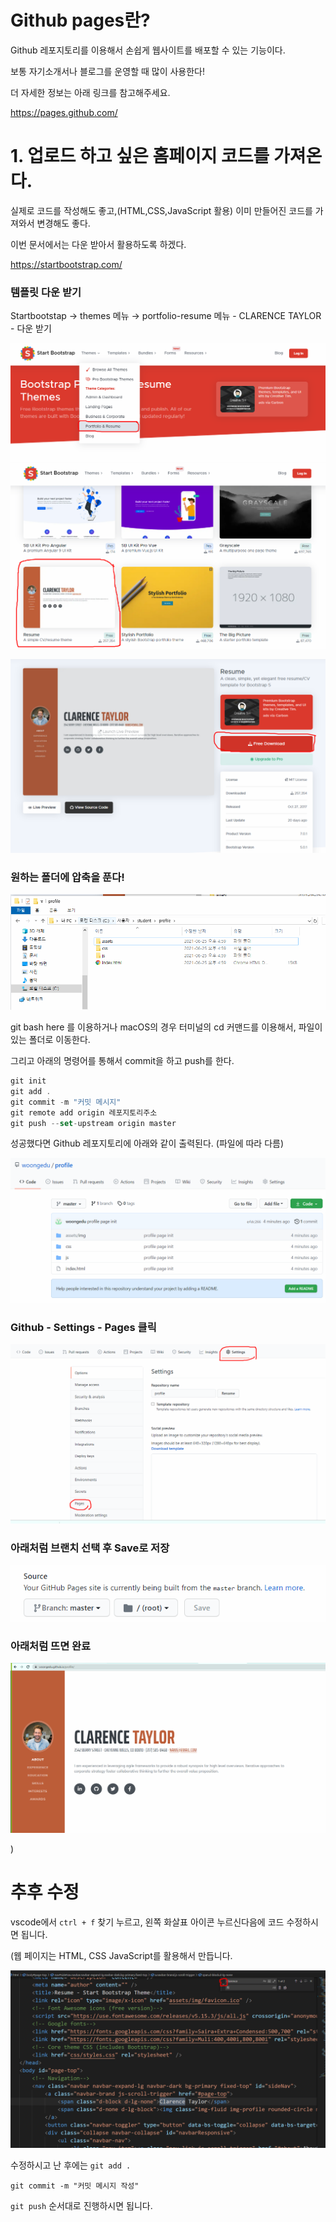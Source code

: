 # Github pages란?

Github 레포지토리를 이용해서 손쉽게 웹사이트를 배포할 수 있는 기능이다.

보통 자기소개서나 블로그를 운영할 때 많이 사용한다!

더 자세한 정보는 아래 링크를 참고해주세요.

https://pages.github.com/

# 1. 업로드 하고 싶은 홈페이지 코드를 가져온다.

실제로 코드를 작성해도 좋고,(HTML,CSS,JavaScript 활용) 이미 만들어진 코드를 가져와서 변경해도 좋다.

이번 문서에서는 다운 받아서 활용하도록 하겠다.

https://startbootstrap.com/

### 템플릿 다운 받기

Startbootstap → themes 메뉴 → portfolio-resume 메뉴 - CLARENCE TAYLOR - 다운 받기

![Untitled (1)](HOW%20TO%20GIT%20HUB%2010.git_page.assets/Untitled%20(1).png)![Untitled (2)](HOW%20TO%20GIT%20HUB%2010.git_page.assets/Untitled%20(2).png)

![Untitled (3)](HOW%20TO%20GIT%20HUB%2010.git_page.assets/Untitled%20(3).png)

### 원하는 폴더에 압축을 푼다!

![Untitled (4)](HOW%20TO%20GIT%20HUB%2010.git_page.assets/Untitled%20(4).png)

git bash here 를 이용하거나 macOS의 경우 터미널의 cd 커맨드를 이용해서, 파일이 있는 폴더로 이동한다.

그리고 아래의 명령어를 통해서 commit을 하고 push를 한다.

```jsx
git init
git add .
git commit -m "커밋 메시지"
git remote add origin 레포지토리주소
git push --set-upstream origin master
```

성공했다면 Github 레포지토리에 아래와 같이 출력된다. (파일에 따라 다름)

![Untitled (5)](HOW%20TO%20GIT%20HUB%2010.git_page.assets/Untitled%20(5).png)

### Github - Settings - Pages 클릭

![Untitled (6)](HOW%20TO%20GIT%20HUB%2010.git_page.assets/Untitled%20(6).png)

### 아래처럼 브랜치 선택 후 Save로 저장

![Untitled (7)](HOW%20TO%20GIT%20HUB%2010.git_page.assets/Untitled%20(7).png)

### 아래처럼 뜨면 완료

![Untitled (8)](HOW%20TO%20GIT%20HUB%2010.git_page.assets/Untitled%20(8).png)

)

# 추후 수정

vscode에서 `ctrl + f` 찾기 누르고, 왼쪽 화살표 아이콘 누르신다음에 코드 수정하시면 됩니다.

(웹 페이지는 HTML, CSS JavaScript를 활용해서 만듭니다.

![Untitled (9)](HOW%20TO%20GIT%20HUB%2010.git_page.assets/Untitled%20(9).png)

수정하시고 난 후에는 `git add .`

```
git commit -m "커밋 메시지 작성"
```

`git push` 순서대로 진행하시면 됩니다.

